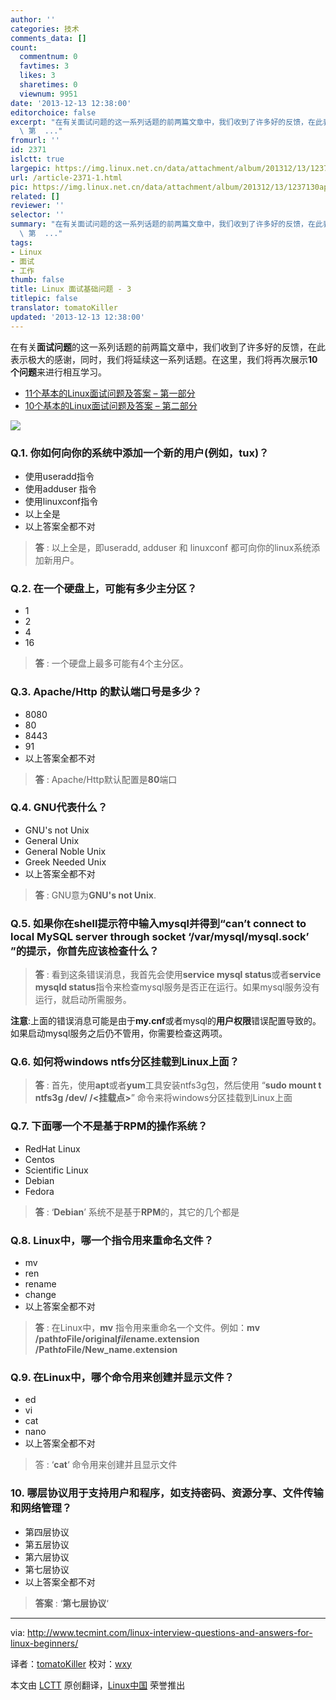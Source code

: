 ```yaml
---
author: ''
categories: 技术
comments_data: []
count:
  commentnum: 0
  favtimes: 3
  likes: 3
  sharetimes: 0
  viewnum: 9951
date: '2013-12-13 12:38:00'
editorchoice: false
excerpt: "在有关面试问题的这一系列话题的前两篇文章中，我们收到了许多好的反馈，在此表示极大的感谢，同时，我们将延续这一系列话题。在这里，我们将再次展示10个问题来进行相互学习。\r\n\r\n11个基本的Linux面试问题及答案
  \ 第  ..."
fromurl: ''
id: 2371
islctt: true
largepic: https://img.linux.net.cn/data/attachment/album/201312/13/1237130apqovtych2catto.png
url: /article-2371-1.html
pic: https://img.linux.net.cn/data/attachment/album/201312/13/1237130apqovtych2catto.png.thumb.jpg
related: []
reviewer: ''
selector: ''
summary: "在有关面试问题的这一系列话题的前两篇文章中，我们收到了许多好的反馈，在此表示极大的感谢，同时，我们将延续这一系列话题。在这里，我们将再次展示10个问题来进行相互学习。\r\n\r\n11个基本的Linux面试问题及答案
  \ 第  ..."
tags:
- Linux
- 面试
- 工作
thumb: false
title: Linux 面试基础问题 - 3
titlepic: false
translator: tomatoKiller
updated: '2013-12-13 12:38:00'
---
```


在有关**面试问题**的这一系列话题的前两篇文章中，我们收到了许多好的反馈，在此表示极大的感谢，同时，我们将延续这一系列话题。在这里，我们将再次展示**10个问题**来进行相互学习。


* [11个基本的Linux面试问题及答案 – 第一部分](http://linux.cn/article-2315-1.html)
* [10个基本的Linux面试问题及答案 – 第二部分](http://linux.cn/article-2370-1.html)


![](https://img.linux.net.cn/data/attachment/album/201312/13/1237130apqovtych2catto.png)


### Q.1. 你如何向你的系统中添加一个新的用户(例如，tux)？


* 使用useradd指令
* 使用adduser 指令
* 使用linuxconf指令
* 以上全是
* 以上答案全都不对



> 
> **答** : 以上全是，即useradd, adduser 和 linuxconf 都可向你的linux系统添加新用户。
> 
> 
> 


### Q.2. 在一个硬盘上，可能有多少主分区？


* 1
* 2
* 4
* 16



> 
> **答** : 一个硬盘上最多可能有4个主分区。
> 
> 
> 


### Q.3. Apache/Http 的默认端口号是多少？


* 8080
* 80
* 8443
* 91
* 以上答案全都不对



> 
> **答** : Apache/Http默认配置是**80**端口
> 
> 
> 


### Q.4. GNU代表什么？


* GNU's not Unix
* General Unix
* General Noble Unix
* Greek Needed Unix
* 以上答案全都不对



> 
> **答** : GNU意为**GNU's not Unix**.
> 
> 
> 


### Q.5. 如果你在shell提示符中输入mysql并得到“can’t connect to local MySQL server through socket ‘/var/mysql/mysql.sock’ ”的提示，你首先应该检查什么？



> 
> **答** : 看到这条错误消息，我首先会使用**service mysql status**或者**service mysqld status**指令来检查mysql服务是否正在运行。如果mysql服务没有运行，就启动所需服务。
> 
> 
> 


**注意**:上面的错误消息可能是由于**my.cnf**或者mysql的**用户权限**错误配置导致的。如果启动mysql服务之后仍不管用，你需要检查这两项。


### Q.6. 如何将windows ntfs分区挂载到Linux上面？



> 
> **答** : 首先，使用**apt**或者**yum**工具安装ntfs3g包，然后使用 “**sudo mount ­t ntfs­3g /dev/ /<挂载点­>**” 命令来将windows分区挂载到Linux上面
> 
> 
> 


### Q.7. 下面哪一个不是基于RPM的操作系统？


* RedHat Linux
* Centos
* Scientific Linux
* Debian
* Fedora



> 
> **答** : ‘**Debian**’ 系统不是基于**RPM**的，其它的几个都是
> 
> 
> 


### Q.8. Linux中，哪一个指令用来重命名文件？


* mv
* ren
* rename
* change
* 以上答案全都不对



> 
> **答** : 在Linux中，**mv** 指令用来重命名一个文件。例如：**mv /path*to*File/original*file*name.extension /Path*to*File/New\_name.extension**
> 
> 
> 


### Q.9. 在Linux中，哪个命令用来创建并显示文件？


* ed
* vi
* cat
* nano
* 以上答案全都不对



> 
> 答 : ‘**cat**‘ 命令用来创建并且显示文件
> 
> 
> 


### 10. 哪层协议用于支持用户和程序，如支持密码、资源分享、文件传输和网络管理？


* 第四层协议
* 第五层协议
* 第六层协议
* 第七层协议
* 以上答案全都不对



> 
> **答案** : ‘**第七层协议**‘
> 
> 
> 


 




---


via: <http://www.tecmint.com/linux-interview-questions-and-answers-for-linux-beginners/>


译者：[tomatoKiller](https://github.com/tomatoKiller) 校对：[wxy](https://github.com/wxy)


本文由 [LCTT](https://github.com/LCTT/TranslateProject) 原创翻译，[Linux中国](http://linux.cn/) 荣誉推出
